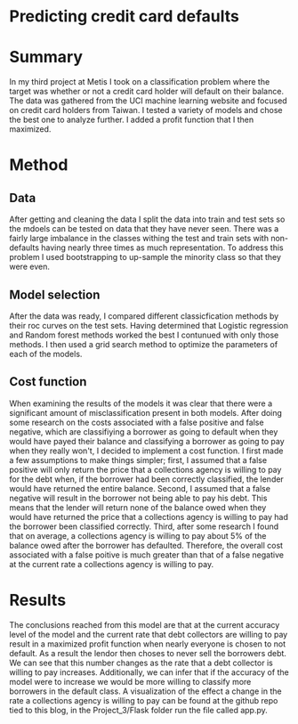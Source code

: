 # Predicting credit card defaults

# Summary

In my third project at Metis I took on a classification problem where the target was whether or not a credit card holder will default on their balance.  The data was gathered from the UCI machine learning website and focused on credit card holders from Taiwan. I tested a variety of models and chose the best one to analyze further.  I added a profit function that I then maximized.  

# Method

## Data

After getting and cleaning the data I split the data into train and test sets so the mdoels can be tested on data that they have never seen.  There was a fairly large imbalance in the classes withing the test and train sets with non-defaults having nearly three times as much representation.  To address this problem I used bootstrapping to up-sample the minority class so that they were even.  

## Model selection

After the data was ready, I compared different classicfication methods by their roc curves on the test sets.  Having determined that Logistic regression and Random forest methods worked the best I contunued with only those methods.  I then used a grid search method to optimize the parameters of each of the models.

## Cost function

When examining the results of the models it was clear that there were a significant amount of misclassification present in both models.  After doing some research on the costs associated with a false positive and false negative, which are classifiying a borrower as going to default when they would have payed their balance and classifying a borrower as going to pay when they really won't, I decided to implement a cost function.  I first made a few assumptions to make things simpler; first, I assumed that a false positive will only return the price that a collections agency is willing to pay for the debt when, if the borrower had been correctly classified, the lender would have returned the entire balance. Second, I assumed that a false negative will result in the borrower not being able to pay his debt. This means that the lender will return none of the balance owed when they would have returned the price that a collections agency is willing to pay had the borrower been classified correctly.  Third, after some research I found that on average, a collections agency is willing to pay about 5% of the balance owed after the borrower has defaulted.  Therefore, the overall cost associated with a false poitive is much greater than that of a false negative at the current rate a collections agency is willing to pay.


# Results

The conclusions reached from this model are that at the current accuracy level of the model and the current rate that debt collectors are willing to pay result in a maximized profit function when nearly everyone is chosen to not default. As a result the lendor then choses to never sell the borrowers debt.  We can see that this number changes as the rate that a debt collector is willing to pay increases. Additionally, we can infer that if the accuracy of the model were to increase we would be more willing to classify more borrowers in the default class.  A visualization of the effect a change in the rate a collections agency is willing to pay can be found at the github repo tied to this blog, in the Project_3/Flask folder run the file called app.py.
